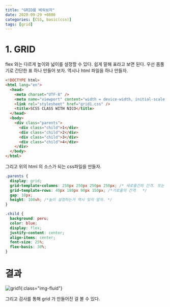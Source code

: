 ```yaml
---
title: "GRID를 배워보자"
date: 2020-09-29 +0800
categories: [CSS, basic(css)]
tags: [grid]
---
```


# 1. GRID

flex 와는 다르게 높이와 넓이를 설정할 수 있다. 쉽게 말해 표라고 보면 된다. 우선 몸풀기로 간단한 표 하나 만들어 보자. 역시나 html 파일을 하나 만들자.

```html
<!DOCTYPE html>
<html lang="en">
  <head>
    <meta charset="UTF-8" />
    <meta name="viewport" content="width = device-width, initial-scale = 1.0" />
    <link rel="stylesheet" href="grid1.css" />
    <title>SCSS CLASS WITH NICO</title>
  </head>
  <body>
    <div class="parents">
      <div class="child">1</div>
      <div class="child">2</div>
      <div class="child">3</div>
      <div class="child">4</div>
    </div>
  </body>
</html>
```

그리고 위의 html 의 소스가 되는 css파일을 만들자.

```css
.parents {
  display: grid;
  grid-template-columns: 250px 250px 250px 250px; /* 세로줄간의 간격. 또는 repeat(4, 250px) 라고 해도 된다. 개발자들은 반복을 싫어하다 못해 혐오하는 것 같다.  */
  grid-template-rows: 40px 180px 90px 150px; /*가로줄의 간격   */
  gap: 10px;
  height: 100vh; /*높이 설정하는거 역시 잊지 말자. */
}

.child {
  background: peru;
  color: blue;
  display: flex;
  justify-content: center;
  align-items: center;
  font-size: 25%;
  flex-basis: 30%;
}
```

# 결과

![grid1](https://yeonghunko.github.io/assets/img/css/grid1.png){:class="img-fluid"}

그리고 검사를 통해 grid 가 만들어진 걸 볼 수 있다.
